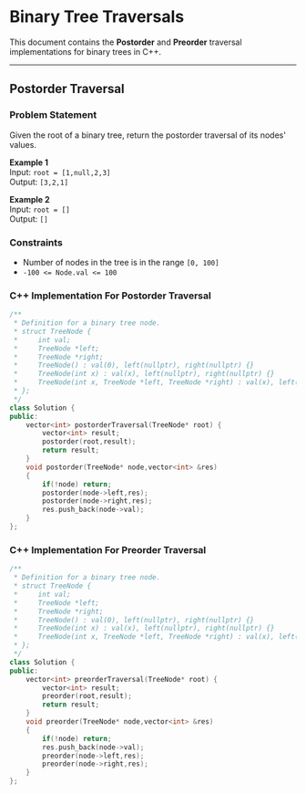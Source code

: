 # Binary Tree Traversals

This document contains the **Postorder** and **Preorder** traversal implementations for binary trees in C++.

---

## Postorder Traversal

### Problem Statement
Given the root of a binary tree, return the postorder traversal of its nodes' values.

**Example 1**  
Input: `root = [1,null,2,3]`  
Output: `[3,2,1]`  

**Example 2**  
Input: `root = []`  
Output: `[]`  

### Constraints
- Number of nodes in the tree is in the range `[0, 100]`  
- `-100 <= Node.val <= 100`  

### C++ Implementation For Postorder Traversal
```cpp
/**
 * Definition for a binary tree node.
 * struct TreeNode {
 *     int val;
 *     TreeNode *left;
 *     TreeNode *right;
 *     TreeNode() : val(0), left(nullptr), right(nullptr) {}
 *     TreeNode(int x) : val(x), left(nullptr), right(nullptr) {}
 *     TreeNode(int x, TreeNode *left, TreeNode *right) : val(x), left(left), right(right) {}
 * };
 */
class Solution {
public:
    vector<int> postorderTraversal(TreeNode* root) {
        vector<int> result;
        postorder(root,result);
        return result;
    }
    void postorder(TreeNode* node,vector<int> &res)
    {
        if(!node) return;
        postorder(node->left,res);
        postorder(node->right,res);
        res.push_back(node->val);
    }
};
```
### C++ Implementation For Preorder Traversal
```cpp
/**
 * Definition for a binary tree node.
 * struct TreeNode {
 *     int val;
 *     TreeNode *left;
 *     TreeNode *right;
 *     TreeNode() : val(0), left(nullptr), right(nullptr) {}
 *     TreeNode(int x) : val(x), left(nullptr), right(nullptr) {}
 *     TreeNode(int x, TreeNode *left, TreeNode *right) : val(x), left(left), right(right) {}
 * };
 */
class Solution {
public:
    vector<int> preorderTraversal(TreeNode* root) {
        vector<int> result;
        preorder(root,result);
        return result;
    }
    void preorder(TreeNode* node,vector<int> &res)
    {
        if(!node) return;
        res.push_back(node->val);
        preorder(node->left,res);
        preorder(node->right,res);
    }
};
```
